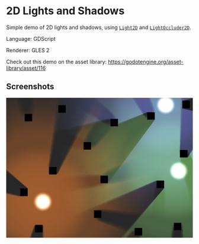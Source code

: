 # 2D Lights and Shadows

Simple demo of 2D lights and shadows, using
[`Light2D`](https://docs.godotengine.org/en/latest/classes/class_light2d.html)
and [`LightOccluder2D`](https://docs.godotengine.org/en/latest/classes/class_lightoccluder2d.html).

Language: GDScript

Renderer: GLES 2

Check out this demo on the asset library: https://godotengine.org/asset-library/asset/116

## Screenshots

![Screenshot](screenshots/lights.png)
